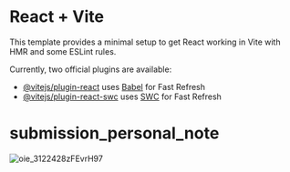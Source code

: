 # React + Vite

This template provides a minimal setup to get React working in Vite with HMR and some ESLint rules.

Currently, two official plugins are available:

- [@vitejs/plugin-react](https://github.com/vitejs/vite-plugin-react/blob/main/packages/plugin-react/README.md) uses [Babel](https://babeljs.io/) for Fast Refresh
- [@vitejs/plugin-react-swc](https://github.com/vitejs/vite-plugin-react-swc) uses [SWC](https://swc.rs/) for Fast Refresh
# submission_personal_note

![oie_3122428zFEvrH97](https://github.com/gilanghadi/submission_personal_note/assets/69879654/5b467c9d-027f-4fd9-8c03-1dd656091b2b)
